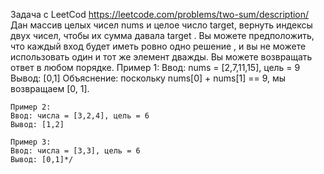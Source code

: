Задача с LeetCod https://leetcode.com/problems/two-sum/description/
Дан массив целых чисел nums и целое число target, вернуть индексы двух чисел, чтобы их сумма давала target .
    Вы можете предположить, что каждый вход будет иметь ровно одно решение , и вы не можете использовать один и тот же элемент дважды.
    Вы можете возвращать ответ в любом порядке.
            Пример 1:
    Ввод: nums = [2,7,11,15], цель = 9
    Вывод: [0,1]
    Объяснение: поскольку nums[0] + nums[1] == 9, мы возвращаем [0, 1].

    Пример 2:
    Ввод: числа = [3,2,4], цель = 6
    Вывод: [1,2]

    Пример 3:
    Ввод: числа = [3,3], цель = 6
    Вывод: [0,1]*/
